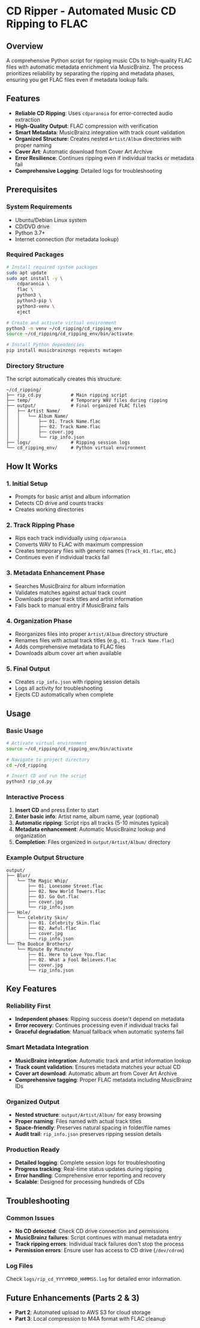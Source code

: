 # CD Ripper - Automated Music CD Ripping to FLAC

## Overview
A comprehensive Python script for ripping music CDs to high-quality FLAC files with automatic metadata enrichment via MusicBrainz. The process prioritizes reliability by separating the ripping and metadata phases, ensuring you get FLAC files even if metadata lookup fails.

## Features

- **Reliable CD Ripping**: Uses `cdparanoia` for error-corrected audio extraction
- **High-Quality Output**: FLAC compression with verification
- **Smart Metadata**: MusicBrainz integration with track count validation
- **Organized Structure**: Creates nested `Artist/Album` directories with proper naming
- **Cover Art**: Automatic download from Cover Art Archive
- **Error Resilience**: Continues ripping even if individual tracks or metadata fail
- **Comprehensive Logging**: Detailed logs for troubleshooting

## Prerequisites

### System Requirements
- Ubuntu/Debian Linux system
- CD/DVD drive
- Python 3.7+
- Internet connection (for metadata lookup)

### Required Packages
```bash
# Install required system packages
sudo apt update
sudo apt install -y \
    cdparanoia \
    flac \
    python3 \
    python3-pip \
    python3-venv \
    eject

# Create and activate virtual environment
python3 -m venv ~/cd_ripping/cd_ripping_env
source ~/cd_ripping/cd_ripping_env/bin/activate

# Install Python dependencies
pip install musicbrainzngs requests mutagen
```

### Directory Structure
The script automatically creates this structure:
```
~/cd_ripping/
├── rip_cd.py           # Main ripping script
├── temp/               # Temporary WAV files during ripping
├── output/             # Final organized FLAC files
│   ├── Artist Name/
│   │   └── Album Name/
│   │       ├── 01. Track Name.flac
│   │       ├── 02. Track Name.flac
│   │       ├── cover.jpg
│   │       └── rip_info.json
├── logs/               # Ripping session logs
└── cd_ripping_env/     # Python virtual environment
```

## How It Works

### 1. **Initial Setup**
- Prompts for basic artist and album information
- Detects CD drive and counts tracks
- Creates working directories

### 2. **Track Ripping Phase**
- Rips each track individually using `cdparanoia`
- Converts WAV to FLAC with maximum compression
- Creates temporary files with generic names (`Track_01.flac`, etc.)
- Continues even if individual tracks fail

### 3. **Metadata Enhancement Phase**
- Searches MusicBrainz for album information
- Validates matches against actual track count
- Downloads proper track titles and artist information
- Falls back to manual entry if MusicBrainz fails

### 4. **Organization Phase**
- Reorganizes files into proper `Artist/Album` directory structure
- Renames files with actual track titles (e.g., `01. Track Name.flac`)
- Adds comprehensive metadata to FLAC files
- Downloads album cover art when available

### 5. **Final Output**
- Creates `rip_info.json` with ripping session details
- Logs all activity for troubleshooting
- Ejects CD automatically when complete

## Usage

### Basic Usage
```bash
# Activate virtual environment
source ~/cd_ripping/cd_ripping_env/bin/activate

# Navigate to project directory
cd ~/cd_ripping

# Insert CD and run the script
python3 rip_cd.py
```

### Interactive Process
1. **Insert CD** and press Enter to start
2. **Enter basic info**: Artist name, album name, year (optional)
3. **Automatic ripping**: Script rips all tracks (5-10 minutes typical)
4. **Metadata enhancement**: Automatic MusicBrainz lookup and organization
5. **Completion**: Files organized in `output/Artist/Album/` directory

### Example Output Structure
```
output/
├── Blur/
│   └── The Magic Whip/
│       ├── 01. Lonesome Street.flac
│       ├── 02. New World Towers.flac
│       ├── 03. Go Out.flac
│       ├── cover.jpg
│       └── rip_info.json
├── Hole/
│   └── Celebrity Skin/
│       ├── 01. Celebrity Skin.flac
│       ├── 02. Awful.flac
│       ├── cover.jpg
│       └── rip_info.json
└── The Doobie Brothers/
    └── Minute By Minute/
        ├── 01. Here to Love You.flac
        ├── 02. What a Fool Believes.flac
        ├── cover.jpg
        └── rip_info.json
```

## Key Features

### **Reliability First**
- **Independent phases**: Ripping success doesn't depend on metadata
- **Error recovery**: Continues processing even if individual tracks fail
- **Graceful degradation**: Manual fallback when automatic systems fail

### **Smart Metadata Integration**
- **MusicBrainz integration**: Automatic track and artist information lookup
- **Track count validation**: Ensures metadata matches your actual CD
- **Cover art download**: Automatic album art from Cover Art Archive
- **Comprehensive tagging**: Proper FLAC metadata including MusicBrainz IDs

### **Organized Output**
- **Nested structure**: `output/Artist/Album/` for easy browsing
- **Proper naming**: Files named with actual track titles
- **Space-friendly**: Preserves natural spacing in folder/file names
- **Audit trail**: `rip_info.json` preserves ripping session details

### **Production Ready**
- **Detailed logging**: Complete session logs for troubleshooting
- **Progress tracking**: Real-time status updates during ripping
- **Error handling**: Comprehensive error reporting and recovery
- **Scalable**: Designed for processing hundreds of CDs

## Troubleshooting

### Common Issues
- **No CD detected**: Check CD drive connection and permissions
- **MusicBrainz failures**: Script continues with manual metadata entry
- **Track ripping errors**: Individual track failures don't stop the process
- **Permission errors**: Ensure user has access to CD drive (`/dev/cdrom`)

### Log Files
Check `logs/rip_cd_YYYYMMDD_HHMMSS.log` for detailed error information.

## Future Enhancements (Parts 2 & 3)

- **Part 2**: Automated upload to AWS S3 for cloud storage
- **Part 3**: Local compression to M4A format with FLAC cleanup